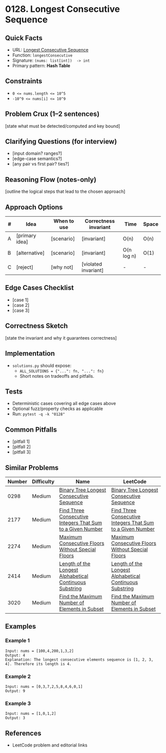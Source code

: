 # 0128. Longest Consecutive Sequence

## Quick Facts

- URL: [Longest Consecutive Sequence](https://leetcode.com/problems/longest-consecutive-sequence/)
- Function: `longestConsecutive`
- Signature: `(nums: list[int])  -> int`
- Primary pattern: **Hash Table**

## Constraints

- `0 <= nums.length <= 10^5`
- `-10^9 <= nums[i] <= 10^9`

## Problem Crux (1–2 sentences)

[state what must be detected/computed and key bound]

## Clarifying Questions (for interview)

- [input domain? ranges?]
- [edge-case semantics?]
- [any pair vs first pair? ties?]

## Reasoning Flow (notes-only)

[outline the logical steps that lead to the chosen approach]

## Approach Options

| # | Idea | When to use | Correctness invariant | Time | Space |
|---|------|-------------|-----------------------|------|-------|
| A | [primary idea] | [scenario] | [invariant] | O(n) | O(n) |
| B | [alternative] | [scenario] | [invariant] | O(n log n) | O(1) |
| C | [reject] | [why not] | [violated invariant] | - | - |

## Edge Cases Checklist

- [case 1]
- [case 2]
- [case 3]

## Correctness Sketch

[state the invariant and why it guarantees correctness]

## Implementation

- `solutions.py` should expose:
  - `ALL_SOLUTIONS = {"...": fn, "...": fn}`
  - Short notes on tradeoffs and pitfalls.

## Tests

- Deterministic cases covering all edge cases above
- Optional fuzz/property checks as applicable
- Run: `pytest -q -k "0128"`

## Common Pitfalls

- [pitfall 1]
- [pitfall 2]
- [pitfall 3]

## Similar Problems

| Number | Difficulty | Name | LeetCode |
|---|---|---|---|
| 0298 | Medium | [Binary Tree Longest Consecutive Sequence](../0298-binary-tree-longest-consecutive-sequence/readme.md) | [Binary Tree Longest Consecutive Sequence](https://leetcode.com/problems/binary-tree-longest-consecutive-sequence/) |
| 2177 | Medium | [Find Three Consecutive Integers That Sum to a Given Number](../2177-find-three-consecutive-integers-that-sum-to-a-given-number/readme.md) | [Find Three Consecutive Integers That Sum to a Given Number](https://leetcode.com/problems/find-three-consecutive-integers-that-sum-to-a-given-number/) |
| 2274 | Medium | [Maximum Consecutive Floors Without Special Floors](../2274-maximum-consecutive-floors-without-special-floors/readme.md) | [Maximum Consecutive Floors Without Special Floors](https://leetcode.com/problems/maximum-consecutive-floors-without-special-floors/) |
| 2414 | Medium | [Length of the Longest Alphabetical Continuous Substring](../2414-length-of-the-longest-alphabetical-continuous-substring/readme.md) | [Length of the Longest Alphabetical Continuous Substring](https://leetcode.com/problems/length-of-the-longest-alphabetical-continuous-substring/) |
| 3020 | Medium | [Find the Maximum Number of Elements in Subset](../3020-find-the-maximum-number-of-elements-in-subset/readme.md) | [Find the Maximum Number of Elements in Subset](https://leetcode.com/problems/find-the-maximum-number-of-elements-in-subset/) |

## Examples

### Example 1

```text
Input: nums = [100,4,200,1,3,2]
Output: 4
Explanation: The longest consecutive elements sequence is [1, 2, 3, 4]. Therefore its length is 4.
```

### Example 2

```text
Input: nums = [0,3,7,2,5,8,4,6,0,1]
Output: 9
```

### Example 3

```text
Input: nums = [1,0,1,2]
Output: 3
```

## References

- LeetCode problem and editorial links
